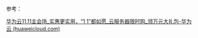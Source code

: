 参考：

[华为云11.11主会场_实惠更实用，“1 1”都如愿_云服务器限时购_领万元大礼包-华为云 (huaweicloud.com)](https://activity.huaweicloud.com/1111_promotion/index.html?utm_source=baidu&utm_medium=brand&utm_campaign=10056&utm_content=&utm_term=&utm_adplace=AdPlace024711)